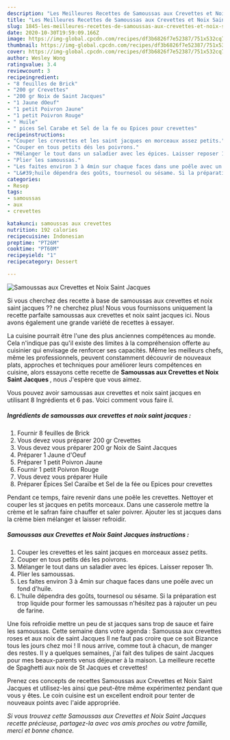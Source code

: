 ```yaml
---
description: "Les Meilleures Recettes de Samoussas aux Crevettes et Noix Saint Jacques"
title: "Les Meilleures Recettes de Samoussas aux Crevettes et Noix Saint Jacques"
slug: 1845-les-meilleures-recettes-de-samoussas-aux-crevettes-et-noix-saint-jacques
date: 2020-10-30T19:59:09.166Z
image: https://img-global.cpcdn.com/recipes/df3b6826f7e52387/751x532cq70/samoussas-aux-crevettes-et-noix-saint-jacques-photo-principale-de-la-recette.jpg
thumbnail: https://img-global.cpcdn.com/recipes/df3b6826f7e52387/751x532cq70/samoussas-aux-crevettes-et-noix-saint-jacques-photo-principale-de-la-recette.jpg
cover: https://img-global.cpcdn.com/recipes/df3b6826f7e52387/751x532cq70/samoussas-aux-crevettes-et-noix-saint-jacques-photo-principale-de-la-recette.jpg
author: Wesley Wong
ratingvalue: 3.4
reviewcount: 3
recipeingredient:
- "8 feuilles de Brick"
- "200 gr Crevettes"
- "200 gr Noix de Saint Jacques"
- "1 Jaune dOeuf"
- "1 petit Poivron Jaune"
- "1 petit Poivron Rouge"
- " Huile"
- " pices Sel Carabe et Sel de la fe ou Epices pour crevettes"
recipeinstructions:
- "Couper les crevettes et les saint jacques en morceaux assez petits."
- "Couper en tous petits dés les poivrons."
- "Mélanger le tout dans un saladier avec les épices. Laisser reposer 1h."
- "Plier les samoussas."
- "Les faites environ 3 à 4min sur chaque faces dans une poêle avec un fond d&#39;huile."
- "L&#39;huile dépendra des goûts, tournesol ou sésame. Si la préparation est trop liquide pour former les samoussas n&#39;hésitez pas à rajouter un peu de farine."
categories:
- Resep
tags:
- samoussas
- aux
- crevettes

katakunci: samoussas aux crevettes 
nutrition: 192 calories
recipecuisine: Indonesian
preptime: "PT26M"
cooktime: "PT60M"
recipeyield: "1"
recipecategory: Dessert

---
```



![Samoussas aux Crevettes et Noix Saint Jacques](https://img-global.cpcdn.com/recipes/df3b6826f7e52387/751x532cq70/samoussas-aux-crevettes-et-noix-saint-jacques-photo-principale-de-la-recette.jpg)

Si vous cherchez des recette à base de samoussas aux crevettes et noix saint jacques ?? ne cherchez plus! Nous vous fournissons uniquement la recette parfaite samoussas aux crevettes et noix saint jacques ici. Nous avons également une grande variété de recettes à essayer.

La cuisine pourrait être l'une des plus anciennes compétences au monde. Cela n'indique pas qu'il existe des limites à la compréhension offerte au cuisinier qui envisage de renforcer ses capacités. Même les meilleurs chefs, même les professionnels, peuvent constamment découvrir de nouveaux plats, approches et techniques pour améliorer leurs compétences en cuisine, alors essayons cette recette de <strong> Samoussas aux Crevettes et Noix Saint Jacques </strong>, nous J'espère que vous aimez.

<!--inarticleads1-->

Vous pouvez avoir samoussas aux crevettes et noix saint jacques en utilisant 8 Ingrédients et 6 pas. Voici comment vous faire il.

##### Ingrédients de samoussas aux crevettes et noix saint jacques :

1. Fournir 8 feuilles de Brick
1. Vous devez vous préparer 200 gr Crevettes
1. Vous devez vous préparer 200 gr Noix de Saint Jacques
1. Préparer 1 Jaune d&#39;Oeuf
1. Préparer 1 petit Poivron Jaune
1. Fournir 1 petit Poivron Rouge
1. Vous devez vous préparer  Huile
1. Préparer  Épices Sel Caraïbe et Sel de la fée ou Epices pour crevettes


Pendant ce temps, faire revenir dans une poêle les crevettes. Nettoyer et couper les st jacques en petits morceaux. Dans une casserole mettre la crème et le safran faire chauffer et saler poivrer. Ajouter les st jacques dans la crème bien mélanger et laisser refroidir. 

<!--inarticleads2-->

##### Samoussas aux Crevettes et Noix Saint Jacques instructions :

1. Couper les crevettes et les saint jacques en morceaux assez petits.
1. Couper en tous petits dés les poivrons.
1. Mélanger le tout dans un saladier avec les épices. Laisser reposer 1h.
1. Plier les samoussas.
1. Les faites environ 3 à 4min sur chaque faces dans une poêle avec un fond d&#39;huile.
1. L&#39;huile dépendra des goûts, tournesol ou sésame. Si la préparation est trop liquide pour former les samoussas n&#39;hésitez pas à rajouter un peu de farine.


Une fois refroidie mettre un peu de st jacques sans trop de sauce et faire les samoussas. Cette semaine dans votre agenda : Samoussa aux crevettes roses et aux noix de saint Jacques Il ne faut pas croire que ce soit Bizance tous les jours chez moi ! Il nous arrive, comme tout à chacun, de manger des restes. Il y a quelques semaines, j&#39;ai fait des tulipes de saint Jacques pour mes beaux-parents venus déjeuner à la maison. La meilleure recette de Spaghetti aux noix de St Jacques et crevettes! 

<!--inarticleads1-->

<p>
Prenez ces concepts de recettes Samoussas aux Crevettes et Noix Saint Jacques et utilisez-les ainsi que peut-être même expérimentez pendant que vous y êtes. Le coin cuisine est un excellent endroit pour tenter de nouveaux points avec l'aide appropriée.
</p>

<p>
<i>Si vous trouvez cette Samoussas aux Crevettes et Noix Saint Jacques recette précieuse, partagez-la avec vos amis proches ou votre famille, merci et bonne chance.</i>
</p>
